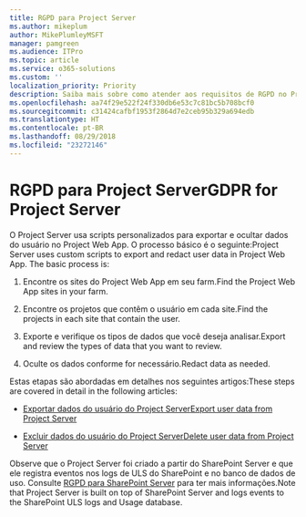 ```yaml
---
title: RGPD para Project Server
ms.author: mikeplum
author: MikePlumleyMSFT
manager: pamgreen
ms.audience: ITPro
ms.topic: article
ms.service: o365-solutions
ms.custom: ''
localization_priority: Priority
description: Saiba mais sobre como atender aos requisitos de RGPD no Project Server local.
ms.openlocfilehash: aa74f29e522f24f330db6e53c7c81bc5b708bcf0
ms.sourcegitcommit: c31424cafbf1953f2864d7e2ceb95b329a694edb
ms.translationtype: HT
ms.contentlocale: pt-BR
ms.lasthandoff: 08/29/2018
ms.locfileid: "23272146"
---
```

# <a name="gdpr-for-project-server"></a><span data-ttu-id="83357-103">RGPD para Project Server</span><span class="sxs-lookup"><span data-stu-id="83357-103">GDPR for Project Server</span></span>

<span data-ttu-id="83357-p101">O Project Server usa scripts personalizados para exportar e ocultar dados do usuário no Project Web App. O processo básico é o seguinte:</span><span class="sxs-lookup"><span data-stu-id="83357-p101">Project Server uses custom scripts to export and redact user data in Project Web App. The basic process is:</span></span>

1.  <span data-ttu-id="83357-106">Encontre os sites do Project Web App em seu farm.</span><span class="sxs-lookup"><span data-stu-id="83357-106">Find the Project Web App sites in your farm.</span></span>

2.  <span data-ttu-id="83357-107">Encontre os projetos que contêm o usuário em cada site.</span><span class="sxs-lookup"><span data-stu-id="83357-107">Find the projects in each site that contain the user.</span></span>

3.  <span data-ttu-id="83357-108">Exporte e verifique os tipos de dados que você deseja analisar.</span><span class="sxs-lookup"><span data-stu-id="83357-108">Export and review the types of data that you want to review.</span></span>

4.  <span data-ttu-id="83357-109">Oculte os dados conforme for necessário.</span><span class="sxs-lookup"><span data-stu-id="83357-109">Redact data as needed.</span></span>

<span data-ttu-id="83357-110">Estas etapas são abordadas em detalhes nos seguintes artigos:</span><span class="sxs-lookup"><span data-stu-id="83357-110">These steps are covered in detail in the following articles:</span></span>

- [<span data-ttu-id="83357-111">Exportar dados do usuário do Project Server</span><span class="sxs-lookup"><span data-stu-id="83357-111">Export user data from Project Server</span></span>](/Project/export-user-data-from-project-server?toc=/Office365/Enterprise/toc.json)

- [<span data-ttu-id="83357-112">Excluir dados do usuário do Project Server</span><span class="sxs-lookup"><span data-stu-id="83357-112">Delete user data from Project Server</span></span>](/Project/delete-user-data-from-project-server?toc=/Office365/Enterprise/toc.json)


<span data-ttu-id="83357-p102">Observe que o Project Server foi criado a partir do SharePoint Server e que ele registra eventos nos logs de ULS do SharePoint e no banco de dados de uso. Consulte [RGPD para SharePoint Server](gdpr-for-sharepoint-server.md) para ter mais informações.</span><span class="sxs-lookup"><span data-stu-id="83357-p102">Note that Project Server is built on top of SharePoint Server and logs events to the SharePoint ULS logs and Usage database.</span></span>
